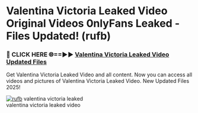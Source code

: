 # Valentina Victoria Leaked Video Original Videos 0nlyFans Leaked - Files Updated! (rufb)

<h3>🔴 CLICK HERE 🌐==►► <a href="https://tinyurl.com/2jnfzry5" rel="nofollow">Valentina Victoria Leaked Video Updated Files</a></h3>

Get Valentina Victoria Leaked Video and all content. Now you can access all videos and pictures of Valentina Victoria Leaked Video. New Updated Files 2025!

[![rufb](https://i.imgur.com/GyGTBgg.gif)](https://tinyurl.com/2jnfzry5)
valentina victoria leaked<br>
valentina victoria leaked video